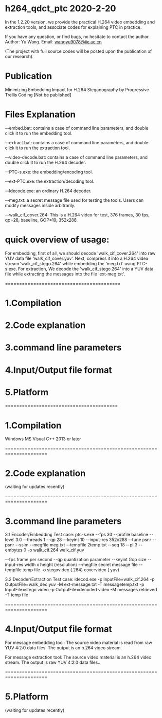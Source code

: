 # h264_qdct_ptc 2020-2-20 

In the 1.2.20 version, we provide the practical H.264 video embedding and extraction tools, and associate codes for explaining PTC in practice. 
 
If you have any question, or find bugs, no hesitate to contact the author.
Author: Yu Wang. Email: wangyu9078@iie.ac.cn

(The project with full source codes will be posted upon the publication of our research).

# Publication
Minimizing Embedding Impact for H.264 Steganography by Progressive Trellis Coding
[Not be published]

# Files Explanation
--embed.bat: contains a case of command line parameters, and double click it to run the embedding tool.

--extract.bat: contains a case of command line parameters, and double click it to run the extraction tool.

--video-decode.bat: contains a case of command line parameters, and double click it to run the H.264 decoder.

--PTC-s.exe: the embedding/encoding tool.

--ext-PTC.exe: the extraction/decoding tool.

--ldecode.exe: an ordinary H.264 decoder.

--meg.txt: a secret message file used for testing the tools. Users can 
modify messages inside arbitrarily.

--walk_cif_cover.264: This is a H.264 video for test, 376 frames, 30 fps, qp=28,  baseline, GOP=10, 352x288.

# quick overview of usage:
For embedding, first of all, we should decode 'walk_cif_cover.264' into raw YUV data file 'walk_cif_cover.yuv'. Next, compress it into a H.264 video stream 'walk_cif_stego.264' while embedding the 'meg.txt' using PTC-s.exe. 
For extraction, We decode the 'walk_cif_stego.264' into a YUV data file while extracting the messages into the file 'ext-meg.txt'.

=========================================

# 1.Compilation
# 2.Code explanation
# 3.command line parameters
# 4.Input/Output file format
# 5.Platform

========================================

# 1.Compilation
Windows
MS Visual C++ 2013 or later

=====================================================================

# 2.Code explanation
(waiting for updates recently)

=====================================================================

# 3.command line parameters
3.1 Encoder/Embedding
Test case:
ptc-s.exe --fps 30 --profile baseline --level 3.0 --threads 1 --qp 28 --keyint 10 --input-res 352x288 --tune psnr --psnr --ssim --megfile meg.txt --tempfile 2temp.txt --seq 18 --pl 3 --embytes 0 -o walk_cif.264 walk_cif.yuv 

--fps frame per second
--qp quantization parameter
--keyint Gop size
--input-res width x height (resolution)
--megfile secret message file
--tempfile temp file
-o stegovideo (.264) covervideo (.yuv) 

3.2 Decoder/Extraction
Test case:
ldecod.exe -p InputFile=walk_cif.264 -p OutputFile=walk_dec.yuv -M ext-message.txt -T messagetemp.txt
-p InputFile=stego video 
-p OutputFile=decoded video
-M messages retrieved
-T temp file

=====================================================================

# 4.Input/Output file format
For message embedding tool:
The source video material is read from raw YUV 4:2:0 data files.
The output is an h.264 video stream.

For message extraction tool:
The source video material is an h.264 video stream.
The output is raw YUV 4:2:0 data files..

=====================================================================

# 5.Platform
(waiting for updates recently)






